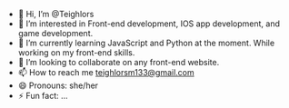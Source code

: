 - 👋 Hi, I’m @Teighlors
- 👀 I’m interested in Front-end development, IOS app development, and game development.
- 🌱 I’m currently learning JavaScript and Python at the moment. While working on my front-end skills.
- 💞️ I’m looking to collaborate on any front-end website. 
- 📫 How to reach me teighlorsm133@gmail.com
- 😄 Pronouns: she/her
- ⚡ Fun fact: ...

<!---
Teighlors/Teighlors is a ✨ special ✨ repository because its `README.md` (this file) appears on your GitHub profile.
You can click the Preview link to take a look at your changes.
--->
